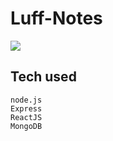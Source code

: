 # Luff-Notes
<img src="https://i.imgur.com/nEH25nJ.png"/>

## Tech used
```
node.js
Express
ReactJS
MongoDB
```

